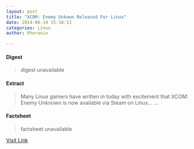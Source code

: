 ```yaml
---
layout: post
title: "XCOM: Enemy Unkown Released For Linux"
date: 2014-06-19 15:38:13
categories: Linux
author: Phoronix

---
```



#### Digest
>digest unavailable

#### Extract
>Many Linux gamers have written in today with excitement that XCOM: Enemy Unknown is now available via Steam on Linux......

#### Factsheet
>factsheet unavailable

[Visit Link](https://www.linux.com/news/software/applications/777421-xcom-enemy-unkown-released-for-linux/)


